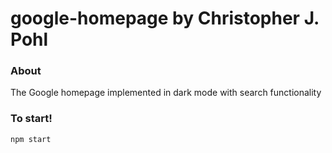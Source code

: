 # google-homepage by Christopher J. Pohl

### About

The Google homepage implemented in dark mode with search functionality

### To start!

```bash
npm start
```
